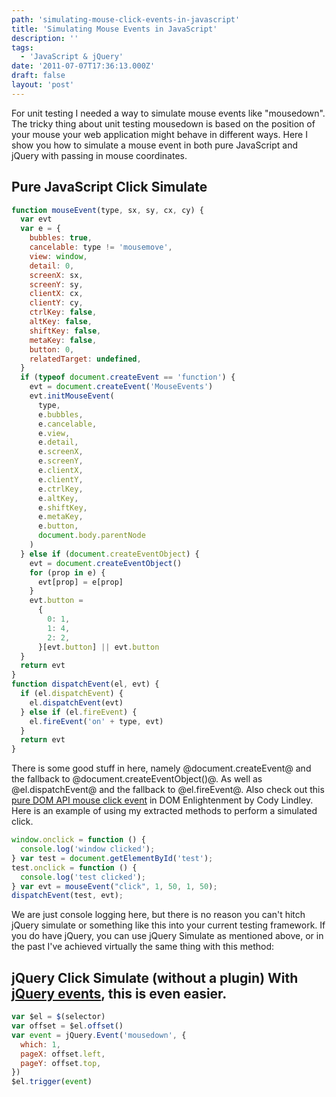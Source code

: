 ```yaml
---
path: 'simulating-mouse-click-events-in-javascript'
title: 'Simulating Mouse Events in JavaScript'
description: ''
tags:
  - 'JavaScript & jQuery'
date: '2011-07-07T17:36:13.000Z'
draft: false
layout: 'post'
---
```


For unit testing I needed a way to simulate mouse events like "mousedown". The tricky thing about unit testing mousedown is based on the position of your mouse your web application might behave in different ways. Here I show you how to simulate a mouse event in both pure JavaScript and jQuery with passing in mouse coordinates.

## Pure JavaScript Click Simulate

```js
function mouseEvent(type, sx, sy, cx, cy) {
  var evt
  var e = {
    bubbles: true,
    cancelable: type != 'mousemove',
    view: window,
    detail: 0,
    screenX: sx,
    screenY: sy,
    clientX: cx,
    clientY: cy,
    ctrlKey: false,
    altKey: false,
    shiftKey: false,
    metaKey: false,
    button: 0,
    relatedTarget: undefined,
  }
  if (typeof document.createEvent == 'function') {
    evt = document.createEvent('MouseEvents')
    evt.initMouseEvent(
      type,
      e.bubbles,
      e.cancelable,
      e.view,
      e.detail,
      e.screenX,
      e.screenY,
      e.clientX,
      e.clientY,
      e.ctrlKey,
      e.altKey,
      e.shiftKey,
      e.metaKey,
      e.button,
      document.body.parentNode
    )
  } else if (document.createEventObject) {
    evt = document.createEventObject()
    for (prop in e) {
      evt[prop] = e[prop]
    }
    evt.button =
      {
        0: 1,
        1: 4,
        2: 2,
      }[evt.button] || evt.button
  }
  return evt
}
function dispatchEvent(el, evt) {
  if (el.dispatchEvent) {
    el.dispatchEvent(evt)
  } else if (el.fireEvent) {
    el.fireEvent('on' + type, evt)
  }
  return evt
}
```

There is some good stuff in here, namely @document.createEvent@ and the fallback to @document.createEventObject()@. As well as @el.dispatchEvent@ and the fallback to @el.fireEvent@. Also check out this [pure DOM API mouse click event](http://www.domenlightenment.com/#11.13) in DOM Enlightenment by Cody Lindley. Here is an example of using my extracted methods to perform a simulated click.

```js
window.onclick = function () {
  console.log('window clicked');
} var test = document.getElementById('test');
test.onclick = function () {
  console.log('test clicked');
} var evt = mouseEvent("click", 1, 50, 1, 50);
dispatchEvent(test, evt);
```

We are just console logging here, but there is no reason you can't hitch jQuery simulate or something like this into your current testing framework. If you do have jQuery, you can use jQuery Simulate as mentioned above, or in the past I've achieved virtually the same thing with this method:

## jQuery Click Simulate (without a plugin) With [jQuery events](http://api.jquery.com/category/events/event-object/), this is even easier.

```js
var $el = $(selector)
var offset = $el.offset()
var event = jQuery.Event('mousedown', {
  which: 1,
  pageX: offset.left,
  pageY: offset.top,
})
$el.trigger(event)
```
